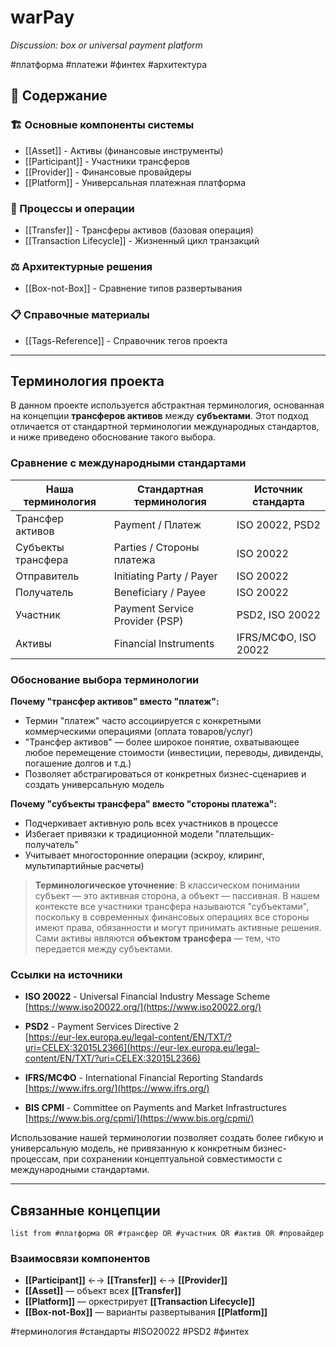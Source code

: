 # warPay
*Discussion: box or universal payment platform*

#платформа #платежи #финтех #архитектура

## 📖 Содержание

### 🏗️ Основные компоненты системы
- [[Asset]] - Активы (финансовые инструменты)
- [[Participant]] - Участники трансферов
- [[Provider]] - Финансовые провайдеры
- [[Platform]] - Универсальная платежная платформа

### 🔄 Процессы и операции
- [[Transfer]] - Трансферы активов (базовая операция)
- [[Transaction Lifecycle]] - Жизненный цикл транзакций

### ⚖️ Архитектурные решения
- [[Box-not-Box]] - Сравнение типов развертывания

### 📋 Справочные материалы
- [[Tags-Reference]] - Справочник тегов проекта

---

## Терминология проекта

В данном проекте используется абстрактная терминология, основанная на концепции **трансферов активов** между **субъектами**. Этот подход отличается от стандартной терминологии международных стандартов, и ниже приведено обоснование такого выбора.

### Сравнение с международными стандартами

| Наша терминология | Стандартная терминология | Источник стандарта |
|-------------------|-------------------------|-------------------|
| Трансфер активов | Payment / Платеж | ISO 20022, PSD2 |
| Субъекты трансфера | Parties / Стороны платежа | ISO 20022 |
| Отправитель | Initiating Party / Payer | ISO 20022 |
| Получатель | Beneficiary / Payee | ISO 20022 |
| Участник | Payment Service Provider (PSP) | PSD2, ISO 20022 |
| Активы | Financial Instruments | IFRS/МСФО, ISO 20022 |

### Обоснование выбора терминологии

**Почему "трансфер активов" вместо "платеж":**
- Термин "платеж" часто ассоциируется с конкретными коммерческими операциями (оплата товаров/услуг)
- "Трансфер активов" — более широкое понятие, охватывающее любое перемещение стоимости (инвестиции, переводы, дивиденды, погашение долгов и т.д.)
- Позволяет абстрагироваться от конкретных бизнес-сценариев и создать универсальную модель

**Почему "субъекты трансфера" вместо "стороны платежа":**
- Подчеркивает активную роль всех участников в процессе
- Избегает привязки к традиционной модели "плательщик-получатель"  
- Учитывает многосторонние операции (эскроу, клиринг, мультипартийные расчеты)

> **Терминологическое уточнение**: В классическом понимании субъект — это активная сторона, а объект — пассивная. В нашем контексте все участники трансфера называются "субъектами", поскольку в современных финансовых операциях все стороны имеют права, обязанности и могут принимать активные решения. Сами активы являются **объектом трансфера** — тем, что передается между субъектами.

### Ссылки на источники

- **ISO 20022** - Universal Financial Industry Message Scheme  
  [https://www.iso20022.org/](https://www.iso20022.org/)
  
- **PSD2** - Payment Services Directive 2  
  [https://eur-lex.europa.eu/legal-content/EN/TXT/?uri=CELEX:32015L2366](https://eur-lex.europa.eu/legal-content/EN/TXT/?uri=CELEX:32015L2366)
  
- **IFRS/МСФО** - International Financial Reporting Standards  
  [https://www.ifrs.org/](https://www.ifrs.org/)
  
- **BIS CPMI** - Committee on Payments and Market Infrastructures  
  [https://www.bis.org/cpmi/](https://www.bis.org/cpmi/)

Использование нашей терминологии позволяет создать более гибкую и универсальную модель, не привязанную к конкретным бизнес-процессам, при сохранении концептуальной совместимости с международными стандартами.

---

## Связанные концепции

```dataview
list from #платформа OR #трансфер OR #участник OR #актив OR #провайдер
```

### Взаимосвязи компонентов

- **[[Participant]]** ←→ **[[Transfer]]** ←→ **[[Provider]]**
- **[[Asset]]** — объект всех **[[Transfer]]**
- **[[Platform]]** — оркестрирует **[[Transaction Lifecycle]]**
- **[[Box-not-Box]]** — варианты развертывания **[[Platform]]**

#терминология #стандарты #ISO20022 #PSD2 #финтех 
